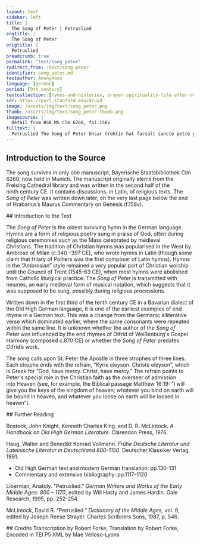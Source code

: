 ```yaml
---
layout: text
sidebar: left
title: |
  The Song of Peter | Petruslied
engtitle: |
  The Song of Peter
origtitle: |
  Petruslied
breadcrumb: true
permalink: "text/song_peter"
redirect_from: /text/song-peter
identifier: song_peter.md
textauthor: Anonymous
language: [german]
period: [9th_century]
textcollection: [hymns-and-histories, prayer-spirituality-life-after-death]
sdr: https://purl.stanford.edu/druid 
image: /assets/img/text/song_peter.png
thumb: /assets/img/text/song_peter-thumb.png
imagesource: |
  Detail from BSB MS Clm 6260, fol.158v
fulltext: |
  Petruslied The Song of Peter ﻿Unsar trohtin hat farsalt sancte petre giuualt daz er mac ginerian Our Lord gave Saint Peter the power to save ze imo dingenten man. kyrie eleyson christe eleyson. those entrusted to him. Kyrie eleison. Christe eleison. Er hapet ouh mit vuortun himriches portun. dar in mach er skerian With words, he also guards the gates of heaven through which he admits den er uuili nerian. kirie eleison criste [eleyson] those whom he wishes to save. Kyrie eleison. Christe eleison. Pittemes den gotes trut alla samant uparlut. daz er uns firtanen giuuer Let us entreat God’s disciple, loudly and in unison, so that he grants do ginaden  mercy to us sinners. Kyrie eleison. Christe eleison. 
--- 
```

## Introduction to the Source 
<p>The song survives in only one manuscript, Bayerische Staatsbibliothek Clm 6260, now held in Munich. The manuscript originally stems from the Freising Cathedral library and was written in the second half of the ninth century CE. It contains discussions, in Latin, of religious texts. The <em>Song of Peter</em> was written down later, on the very last page below the end of Hrabanus’s Maurus Commentary on Genesis (f.158v).</p>
## Introduction to the Text 
<p>The <em>Song of Peter</em> is the oldest surviving hymn in the German language. Hymns are a form of religious poetry sung in praise of God, often during religious ceremonies such as the Mass celebrated by medieval Christians. The tradition of Christian hymns was popularised in the West by Ambrose of Milan (c.340 –397 CE), who wrote hymns in Latin (though some claim that Hilary of Poitiers was the first composer of Latin hymns). Hymns in the <span style="font-family:"Times New Roman",serif">“</span>Ambrosian<span style="font-family:"Times New Roman",serif">”</span> style remained a very popular part of Christian worship until the Council of Trent (1545-63 CE), when most hymns were abolished from Catholic liturgical practice. The <em>Song of Peter</em> is transmitted with neumes, an early medieval form of musical notation, which suggests that it was supposed to be sung, possibly during religious processions.</p> <p>Written down in the first third of the tenth century CE in a Bavarian dialect of the Old High German language, it is one of the earliest examples of end rhyme in a German text. This was a change from the Germanic alliterative verse which dominated earlier, where the same consonants were repeated within the same line. It is unknown whether the author of the <em>Song of Peter</em> was influenced by the end rhymes of Otfrid of Weißenburg's Gospel Harmony (composed c.870 CE) or whether the <em>Song of Peter</em> predates Otfrid’s work.</p> <p>The song calls upon St. Peter the Apostle in three strophes of three lines. Each strophe ends with the refrain, <span style="font-family:"Times New Roman",serif">“</span>Kyrie eleyson. Christe eleyson<span style="font-family:"Times New Roman",serif">”</span>, which is Greek for <span style="font-family:"Times New Roman",serif">“</span>God, have mercy. Christ, have mercy.<span style="font-family:"Times New Roman",serif">”</span> The refrain points to Peter's special role in the Christian faith as the overseer of admission into Heaven (see, for example, the Biblical passage Matthew 16:19: “I will give you the keys of the kingdom of heaven; whatever you bind on earth will be bound in heaven, and whatever you loose on earth will be loosed in heaven<span style="font-family:"Times New Roman",serif">”</span>).</p>
## Further Reading 
<p><span data-sheets-formula-bar-text-style="font-size:15px;color:#000000;font-weight:normal;text-decoration:none;font-family:'docs-Calibri';font-style:normal;text-decoration-skip-ink:none;">Bostock, John Knight, Kenneth Charles King, and D. R. McLintock. <em>A Handbook on Old High German Literature</em>. Clarendon Press, 1976.</span></p> <p>Haug, Walter and Benedikt Konrad Vollmann<em>.</em> <em>Frühe Deutsche Literatur und Lateinische Literatur in Deutschland 800-1150</em>. Deutscher Klassiker Verlag, 1991.</p> <ul> <li>Old High German text and modern German translation: pp.130-131</li> <li>Commentary and extensive bibliography: pp.1117-1120</li> </ul> <p>Liberman, Anatoly. <span style="font-family:"Times New Roman",serif">“</span>Petruslied.<span style="font-family:"Times New Roman",serif">”</span> <em>German Writers and Works of the Early Middle Ages: 800 – 1170</em>, edited by Will Hasty and James Hardin. Gale Research, 1995, pp. 252-254.</p> <p>McLintock, David R. <span style="font-family:"Times New Roman",serif">“</span>Petruslied.<span style="font-family:"Times New Roman",serif">”</span> <em>Dictionary of the Middle Ages, v</em>ol. 9, edited by Joseph Reese Strayer. Charles Scribners Sons, 1987, p. 546.</p> <ul></ul>
## Credits
Transcription by Robert Forke, Translation by Robert Forke, Encoded in TEI P5 XML by Mae Velloso-Lyons
